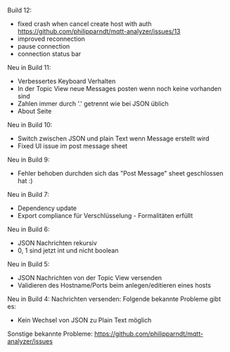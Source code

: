 Build 12:
- fixed crash when cancel create host with auth
https://github.com/philipparndt/mqtt-analyzer/issues/13
- improved reconnection
- pause connection
- connection status bar

Neu in Build 11:
- Verbessertes Keyboard Verhalten
- In der Topic View neue Messages posten wenn noch keine vorhanden sind
- Zahlen immer durch '.' getrennt wie bei JSON üblich
- About Seite

Neu in Build 10:
- Switch zwischen JSON und plain Text wenn Message erstellt wird
- Fixed UI issue im post message sheet

Neu in Build 9:
- Fehler behoben durchden sich das "Post Message" sheet geschlossen hat :)

Neu in Build 7:
- Dependency update
- Export compliance für Verschlüsselung - Formalitäten erfüllt

Neu in Build 6:
- JSON Nachrichten rekursiv
- 0, 1 sind jetzt int und nicht boolean

Neu in Build 5:
- JSON Nachrichten von der Topic View versenden
- Validieren des Hostname/Ports beim anlegen/editieren eines hosts

Neu in Build 4:
Nachrichten versenden:
Folgende bekannte Probleme gibt es:
- Kein Wechsel von JSON zu Plain Text möglich

Sonstige bekannte Probleme:
https://github.com/philipparndt/mqtt-analyzer/issues
